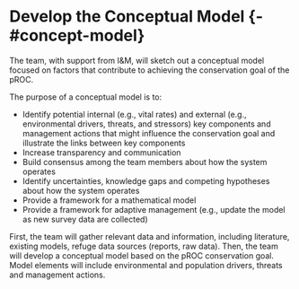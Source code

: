 # Develop the Conceptual Model {-#concept-model}

The team, with support from I&M, will sketch out a conceptual model focused on factors that contribute to achieving the conservation goal of the pROC. 

The purpose of a conceptual model is to: 

- Identify potential internal (e.g., vital rates) and external (e.g., environmental drivers, threats, and stressors) key components and management actions that might influence the conservation goal and illustrate the links between key components 
- Increase transparency and communication 
- Build consensus among the team members about how the system operates 
- Identify uncertainties, knowledge gaps and competing hypotheses about how the system operates 
- Provide a framework for a mathematical model 
- Provide a framework for adaptive management (e.g., update the model as new survey data are collected) 

First, the team will gather relevant data and information, including literature, existing models, refuge data sources (reports, raw data). Then, the team will develop a conceptual model based on the pROC conservation goal. Model elements will include environmental and population drivers, threats and management actions. 
